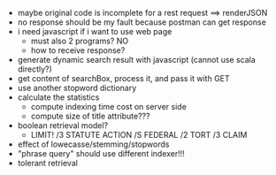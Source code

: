 - maybe original code is incomplete for a rest request ==> renderJSON
- no response should be my fault because postman can get response
- i need javascript if i want to use web page
  - must also 2 programs? NO
  - how to receive response?
- generate dynamic search result with javascript (cannot use scala directly?)
- get content of searchBox, process it, and pass it with GET
- use another stopword dictionary
- calculate the statistics
  - compute indexing time cost on server side
  - compute size of title attribute???
- boolean retrieval model?
  - LIMIT! /3 STATUTE ACTION /S FEDERAL /2 TORT /3 CLAIM
- effect of lowecasse/stemming/stopwords
- "phrase query" should use different indexer!!!
- tolerant retrieval